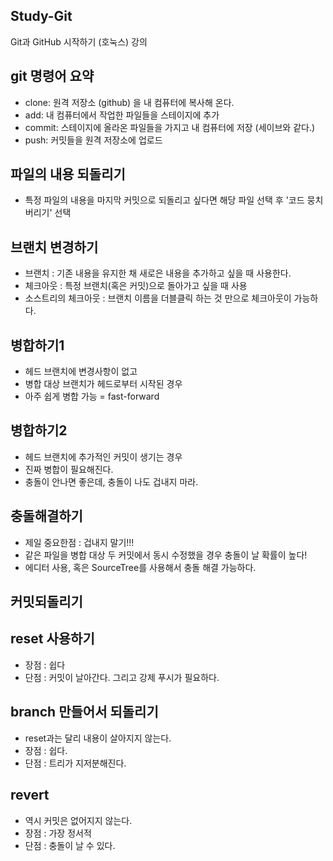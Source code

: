 ## Study-Git
Git과 GitHub 시작하기 (호눅스) 강의

## git 명령어 요약
 - clone: 원격 저장소 (github) 을 내 컴퓨터에 복사해 온다.
 - add: 내 컴퓨터에서 작업한 파일들을 스테이지에 추가
 - commit: 스테이지에 올라온 파일들을 가지고 내 컴퓨터에 저장 (세이브와 같다.)
 - push: 커밋들을 원격 저장소에 업로드

## 파일의 내용 되돌리기
 - 특정 파일의 내용을 마지막 커밋으로 되돌리고 싶다면 해당 파일 선택 후 '코드 뭉치 버리기' 선택


## 브랜치 변경하기
 - 브랜치 : 기존 내용을 유지한 채 새로은 내용을 추가하고 싶을 때 사용한다.
 - 체크아웃 : 특정 브랜치(혹은 커밋)으로 돌아가고 싶을 때 사용
 - 소스트리의 체크아웃 : 브랜치 이름을 더블클릭 하는 것 만으로 체크아웃이 가능하다.


## 병합하기1
 - 헤드 브랜치에 변경사항이 없고 
 - 병합 대상 브랜치가 헤드로부터 시작된 경우
 - 아주 쉽게 병합 가능 = fast-forward 


 ## 병합하기2
 - 헤드 브랜치에 추가적인 커밋이 생기는 경우
 - 진짜 병합이 필요해진다.
 - 충돌이 안나면 좋은데, 충돌이 나도 겁내지 마라. 


 ## 충돌해결하기
 - 제일 중요한점 : 겁내지 말기!!!
 - 같은 파일을 병합 대상 두 커밋에서 동시 수정했을 경우 충돌이 날 확률이 높다!
 - 에디터 사용, 혹은 SourceTree를 사용해서 충돌 해결 가능하다.


 ## 커밋되돌리기

 ## reset 사용하기

 - 장점 : 쉽다
 - 단점 : 커밋이 날아간다. 그리고 강제 푸시가 필요하다.


 ## branch 만들어서 되돌리기
  - reset과는 달리 내용이 살아지지 않는다.
  - 장점 : 쉽다.
  - 단점 : 트리가 지저분해진다.


 ## revert
  - 역시 커밋은 없어지지 않는다.
  - 장점 : 가장 정서적
  - 단점 : 충돌이 날 수 있다.